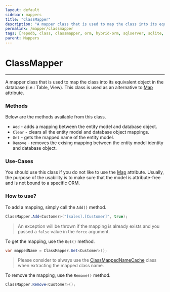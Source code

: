 ```yaml
---
layout: default
sidebar: mappers
title: "ClassMapper"
description: "A mapper class that is used to map the class into its equivalent object in the database (i.e.: Table, View). This class is used as an alternative to Map attribute."
permalink: /mapper/classmapper
tags: [repodb, class, classmapper, orm, hybrid-orm, sqlserver, sqlite, mysql, postgresql]
parent: Mappers
---
```


# ClassMapper

---

A mapper class that is used to map the class into its equivalent object in the database (i.e.: Table, View). This class is used as an alternative to [Map](/attribute/map) attribute.

### Methods

Below are the methods available from this class.

- `Add` - adds a mapping between the entity model and database object.
- `Clear` - clears all the entity model and database object mappings.
- `Get` - gets the mapped name of the entity model.
- `Remove` - removes the exising mapping between the entity model identity and database object.

### Use-Cases

You should use this class if you do not like to use the [Map](/attribute/map) attribute. Usually, the purpose of the usability is to make sure that the model is attribute-free and is not bound to a specific ORM.

### How to use?

To add a mapping, simply call the `Add()` method.

```csharp
ClassMapper.Add<Customer>("[sales].[Customer]", true);
```

> An exception will be thrown if the mapping is already exists and you passed a `false` value in the `force` argument.

To get the mapping, use the `Get()` method.

```csharp
var mappedName = ClassMapper.Get<Customer>();
```

> Please consider to always use the [ClassMappedNameCache](/cacher/classmappednamecache) class when extracting the mapped class name.

To remove the mapping, use the `Remove()` method.

```csharp
ClassMapper.Remove<Customer>();
```